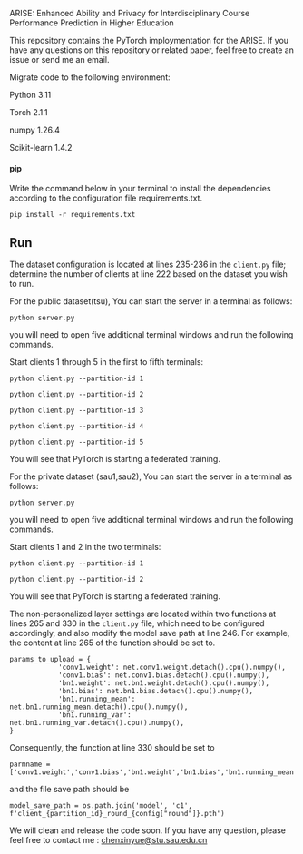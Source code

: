 ARISE: Enhanced Ability and Privacy for Interdisciplinary Course Performance Prediction in Higher Education

This repository contains the PyTorch imploymentation for the ARISE.  If you have any questions on this repository or related paper, feel free to create an issue or send me an email.

Migrate code to the following environment:

Python 3.11

Torch 2.1.1

numpy 1.26.4

Scikit-learn 1.4.2

#### pip

Write the command below in your terminal to install the dependencies according to the configuration file requirements.txt.

```shell
pip install -r requirements.txt
```

## Run 
The dataset configuration is located at lines 235-236 in the `client.py` file; determine the number of clients at line 222 based on the dataset you wish to run.

For the public dataset(tsu),  You can start the server in a terminal as follows:
```shell
python server.py
```
you will need to open five additional terminal windows and run the following commands.

Start clients 1 through 5 in the first to fifth terminals:

```shell
python client.py --partition-id 1
```
```shell
python client.py --partition-id 2
```
```shell
python client.py --partition-id 3
```
```shell
python client.py --partition-id 4
```
```shell
python client.py --partition-id 5
```
You will see that PyTorch is starting a federated training. 

For the private dataset (sau1,sau2),  You can start the server in a terminal as follows:
```shell
python server.py
```
you will need to open five additional terminal windows and run the following commands.

Start clients 1 and 2 in the two terminals:

```shell
python client.py --partition-id 1
```
```shell
python client.py --partition-id 2
```
You will see that PyTorch is starting a federated training. 

The non-personalized layer settings are located within two functions at lines 265 and 330 in the `client.py` file, which need to be configured accordingly, and also modify the model save path at line 246.
For example, the content at line 265 of the function should be set to.
```
params_to_upload = {
            'conv1.weight': net.conv1.weight.detach().cpu().numpy(),
            'conv1.bias': net.conv1.bias.detach().cpu().numpy(),
            'bn1.weight': net.bn1.weight.detach().cpu().numpy(),
            'bn1.bias': net.bn1.bias.detach().cpu().numpy(),
            'bn1.running_mean': net.bn1.running_mean.detach().cpu().numpy(),
            'bn1.running_var': net.bn1.running_var.detach().cpu().numpy(),
}
```
Consequently, the function at line 330 should be set to
```
parmname =['conv1.weight','conv1.bias','bn1.weight','bn1.bias','bn1.running_mean','bn1.running_var']
```
and the file save path should be
```
model_save_path = os.path.join('model', 'c1', f'client_{partition_id}_round_{config["round"]}.pth')
``` 

We will clean and release the code soon.  If you have any question, please feel free to contact me : chenxinyue@stu.sau.edu.cn

